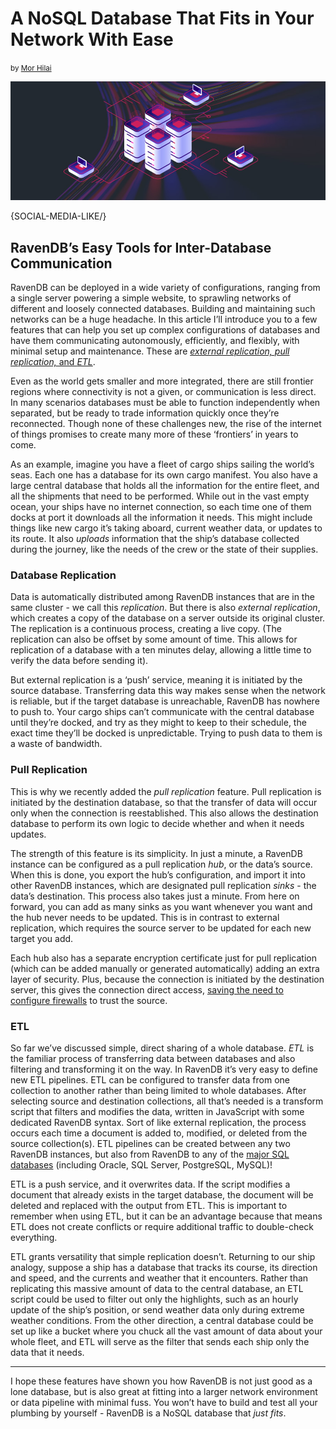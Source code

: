 ﻿# A NoSQL Database That Fits in Your Network With Ease
<small>by <a href="mailto:mor@ravendb.com">Mor Hilai</a></small>  

<div class="article-img figure text-center">
  <img src="images/etl-website.jpg" alt="RavenDB’s Inter-Database Communication" class="img-responsive img-thumbnail">
</div>

{SOCIAL-MEDIA-LIKE/}  

## RavenDB’s Easy Tools for Inter-Database Communication  

RavenDB can be deployed in a wide variety of configurations, ranging from a single server powering a simple website, to sprawling networks of different and loosely connected databases. Building and maintaining such networks can be a huge headache. In this article I’ll introduce you to a few features that can help you set up complex configurations of databases and have them communicating autonomously, efficiently, and flexibly, with minimal setup and maintenance. These are <a href="https://ravendb.net/features" target="_blank">*external replication, pull replication,* and *ETL*</a>.  


Even as the world gets smaller and more integrated, there are still frontier regions where connectivity is not a given, or communication is less direct. In many scenarios databases must be able to function independently when separated, but be ready to trade information quickly once they’re reconnected. Though none of these challenges new, the rise of the internet of things promises to create many more of these ‘frontiers’ in years to come.  


As an example, imagine you have a fleet of cargo ships sailing the world’s seas. Each one has a database for its own cargo manifest. You also have a large central database that holds all the information for the entire fleet, and all the shipments that need to be performed. While out in the vast empty ocean, your ships have no internet connection, so each time one of them docks at port it downloads all the information it needs. This might include things like new cargo it’s taking aboard, current weather data, or updates to its route. It also *uploads* information that the ship’s database collected during the journey, like the needs of the crew or the state of their supplies.  

### Database Replication  

Data is automatically distributed among RavenDB instances that are in the same cluster - we call this *replication*. But there is also *external replication*, which creates a copy of the database on a server outside its original cluster. The replication is a continuous process, creating a live copy. (The replication can also be offset by some amount of time. This allows for replication of a database with a ten minutes delay, allowing a little time to verify the data before sending it).  

But external replication is a ‘push’ service, meaning it is initiated by the source database. Transferring data this way makes sense when the network is reliable, but if the target database is unreachable, RavenDB has nowhere to push to. Your cargo ships can’t communicate with the central database until they’re docked, and try as they might to keep to their schedule, the exact time they’ll be docked is unpredictable. Trying to push data to them is a waste of bandwidth.  

### Pull Replication  


This is why we recently added the *pull replication* feature. Pull replication is initiated by the destination database, so that the transfer of data will occur only when the connection is reestablished. This also allows the destination database to perform its own logic to decide whether and when it needs updates.  

The strength of this feature is its simplicity. In just a minute, a RavenDB instance can be configured as a pull replication *hub*, or the data’s source. When this is done, you export the hub’s configuration, and import it into other RavenDB instances, which are designated pull replication *sinks* - the data’s destination. This process also takes just a minute. From here on forward, you can add as many sinks as you want whenever you want and the hub never needs to be updated. This is in contrast to external replication, which requires the source server to be updated for each new target you add.  

Each hub also has a separate encryption certificate just for pull replication (which can be added manually or generated automatically) adding an extra layer of security. Plus, because the connection is initiated by the destination server, this gives the connection direct access, <a href="https://ravendb.net/news?subcategory=database-security" target="_blank">saving the need to configure firewalls</a> to trust the source.  

### ETL  

So far we’ve discussed simple, direct sharing of a whole database. *ETL* is the familiar process of transferring data between databases and also filtering and transforming it on the way. In RavenDB it’s very easy to define new ETL pipelines. ETL can be configured to transfer data from one collection to another rather than being limited to whole databases. After selecting source and destination collections, all that’s needed is a transform script that filters and modifies the data, written in JavaScript with some dedicated RavenDB syntax. Sort of like external replication, the process occurs each time a document is added to, modified, or deleted from the source collection(s). ETL pipelines can be created between any two RavenDB instances, but also from RavenDB to any of the <a href="https://dzone.com/articles/top-5-sql-databases" target="_blank" rel="nofollow">major SQL databases</a> (including Oracle, SQL Server, PostgreSQL, MySQL)!  

ETL is a push service, and it overwrites data. If the script modifies a document that already exists in the target database, the document will be deleted and replaced with the output from ETL. This is important to remember when using ETL, but it can be an advantage because that means ETL does not create conflicts or require additional traffic to double-check everything.  

ETL grants versatility that simple replication doesn’t. Returning to our ship analogy, suppose a ship has a database that tracks its course, its direction and speed, and the currents and weather that it encounters. Rather than replicating this massive amount of data to the central database, an ETL script could be used to filter out only the highlights, such as an hourly update of the ship’s position, or send weather data only during extreme weather conditions. From the other direction, a central database could be set up like a bucket where you chuck all the vast amount of data about your whole fleet, and ETL will serve as the filter that sends each ship only the data that it needs.  

<hr>

I hope these features have shown you how RavenDB is not just good as a lone database, but is also great at fitting into a larger network environment or data pipeline with minimal fuss. You won’t have to build and test all your plumbing by yourself - RavenDB is a NoSQL database that *just fits*.  

